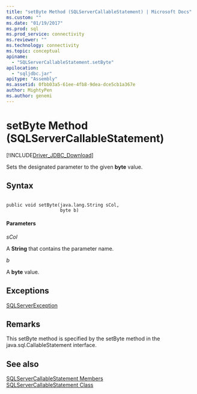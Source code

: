 ```yaml
---
title: "setByte Method (SQLServerCallableStatement) | Microsoft Docs"
ms.custom: ""
ms.date: "01/19/2017"
ms.prod: sql
ms.prod_service: connectivity
ms.reviewer: ""
ms.technology: connectivity
ms.topic: conceptual
apiname: 
  - "SQLServerCallableStatement.setByte"
apilocation: 
  - "sqljdbc.jar"
apitype: "Assembly"
ms.assetid: 0fbb03a5-61ee-4fb8-9dea-dce5cb1a367e
author: MightyPen
ms.author: genemi
---
```

# setByte Method (SQLServerCallableStatement)
[!INCLUDE[Driver_JDBC_Download](../../../includes/driver_jdbc_download.md)]

  Sets the designated parameter to the given **byte** value.  
  
## Syntax  
  
```  
  
public void setByte(java.lang.String sCol,  
                    byte b)  
```  
  
#### Parameters  
 *sCol*  
  
 A **String** that contains the parameter name.  
  
 *b*  
  
 A **byte** value.  
  
## Exceptions  
 [SQLServerException](../../../connect/jdbc/reference/sqlserverexception-class.md)  
  
## Remarks  
 This setByte method is specified by the setByte method in the java.sql.CallableStatement interface.  
  
## See also  
 [SQLServerCallableStatement Members](../../../connect/jdbc/reference/sqlservercallablestatement-members.md)   
 [SQLServerCallableStatement Class](../../../connect/jdbc/reference/sqlservercallablestatement-class.md)  
  
  

